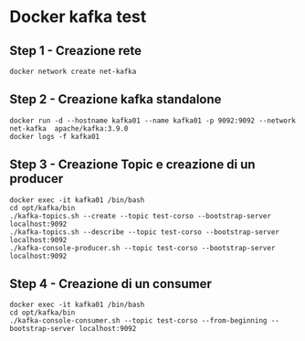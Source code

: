# Docker kafka test

## Step 1 - Creazione rete

```shell
docker network create net-kafka
```

## Step 2 - Creazione kafka standalone

```shell
docker run -d --hostname kafka01 --name kafka01 -p 9092:9092 --network net-kafka  apache/kafka:3.9.0
docker logs -f kafka01
```

## Step 3 - Creazione Topic e creazione di un producer

```shell
docker exec -it kafka01 /bin/bash
cd opt/kafka/bin
./kafka-topics.sh --create --topic test-corso --bootstrap-server localhost:9092
./kafka-topics.sh --describe --topic test-corso --bootstrap-server localhost:9092
./kafka-console-producer.sh --topic test-corso --bootstrap-server localhost:9092
```

## Step 4 - Creazione di un consumer

```shell
docker exec -it kafka01 /bin/bash
cd opt/kafka/bin
./kafka-console-consumer.sh --topic test-corso --from-beginning --bootstrap-server localhost:9092
```